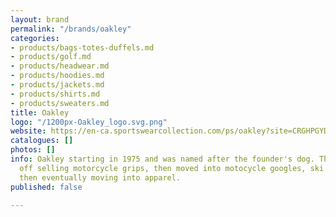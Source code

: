 ```yaml
---
layout: brand
permalink: "/brands/oakley"
categories:
- products/bags-totes-duffels.md
- products/golf.md
- products/headwear.md
- products/hoodies.md
- products/jackets.md
- products/shirts.md
- products/sweaters.md
title: Oakley
logo: "/1200px-Oakley_logo.svg.png"
website: https://en-ca.sportswearcollection.com/ps/oakley?site=CRGHPGYDZS
catalogues: []
photos: []
info: Oakley starting in 1975 and was named after the founder's dog. They started
  off selling motorcycle grips, then moved into motocycle googles, ski googles, sunglasses
  then eventually moving into apparel.
published: false

---
```

